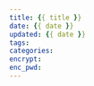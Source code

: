 ```yaml
---
title: {{ title }}
date: {{ date }}
updated: {{ date }}
tags: 
categories: 
encrypt:  
enc_pwd: 
---
```

